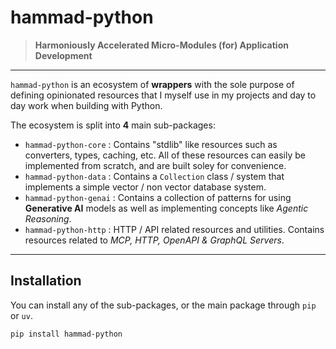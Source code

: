 # **hammad-python**

> **Harmoniously Accelerated Micro-Modules (for) Application Development**

---

`hammad-python` is an ecosystem of **wrappers** with the sole purpose of defining
opinionated resources that I myself use in my projects and day to day work when
building with Python.

The ecosystem is split into **4** main sub-packages:

- `hammad-python-core` : Contains "stdlib" like resources such as converters, types, caching, etc. All of these resources can easily be implemented from scratch, and are built soley for convenience.
- `hammad-python-data` : Contains a `Collection` class / system that implements a simple vector / non vector database system.
- `hammad-python-genai` : Contains a collection of patterns for using **Generative AI** models as well as implementing concepts like *Agentic Reasoning*.
- `hammad-python-http` : HTTP / API related resources and utilities. Contains resources related to *MCP, HTTP, OpenAPI & GraphQL Servers*.

---

## Installation

You can install any of the sub-packages, or the main package through `pip` or `uv`.

```bash
pip install hammad-python
```
